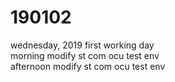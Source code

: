 # 190102

wednesday, 2019 first working day  
morning modify st com ocu test env  
afternoon modify st com ocu test env  
